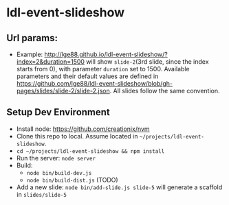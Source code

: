 ldl-event-slideshow
===================
## Url params:
- Example: http://lge88.github.io/ldl-event-slideshow/?index=2&duration=1500
  will show `slide-2`(3rd slide, since the index starts from 0), with parameter `duration` set to 1500. Available parameters and their default values are defined in https://github.com/lge88/ldl-event-slideshow/blob/gh-pages/slides/slide-2/slide-2.json. All slides follow the same convention.

## Setup Dev Environment
- Install node: https://github.com/creationix/nvm
- Clone this repo to local. Assume located in `~/projects/ldl-event-slideshow`.
- `cd ~/projects/ldl-event-slideshow && npm install`
- Run the server: `node server`
- Build:
  * `node bin/build-dev.js`
  * `node bin/build-dist.js` (TODO)
- Add a new slide: 
  `node bin/add-slide.js slide-5` will generate a scaffold in `slides/slide-5`

